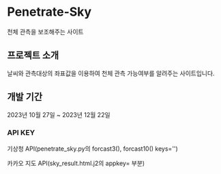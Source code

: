 # Penetrate-Sky
천체 관측을 보조해주는 사이트

## 프로젝트 소개
날씨와 관측대상의 좌표값을 이용하여 천체 관측 가능여부를 알려주는 사이트입니다.

## 개발 기간
2023년 10월 27일 ~ 2023년 12월 22일

### API KEY
기상청 API(penetrate_sky.py의 forcast3(), forcast10() keys='')

카카오 지도 API(sky_result.html.j2의 appkey= 부분)
